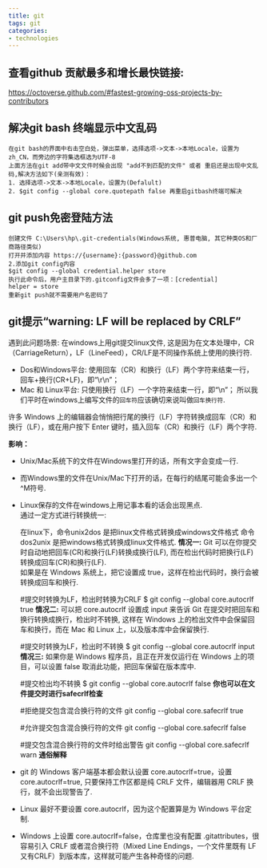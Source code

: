 ```yaml
---
title: git
tags: git
categories:
- technologies
---
```


## 查看github 贡献最多和增长最快链接:
https://octoverse.github.com/#fastest-growing-oss-projects-by-contributors

## 解决git bash 终端显示中文乱码
	在git bash的界面中右击空白处，弹出菜单，选择选项->文本->本地Locale，设置为zh_CN，而旁边的字符集选框选为UTF-8
	上面方法在git add带中文文件时候会出现 "add不到匹配的文件" 或者 重启还是出现中文乱码,解决方法如下(亲测有效)：
	1. 选择选项->文本->本地Locale，设置为(Defalult)
	2. $git config --global core.quotepath false 再重启gitbash终端可解决

## git push免密登陆方法
	创建文件 C:\Users\hp\.git-credentials(Windows系统, 惠普电脑, 其它种类OS和厂商路径类似)
	打开并添加内容 https://{username}:{password}@github.com
	2.添加git config内容
	$git config --global credential.helper store
	执行此命令后，用户主目录下的.gitconfig文件会多了一项：[credential]
	helper = store
	重新git push就不需要用户名密码了

## git提示“warning: LF will be replaced by CRLF”
遇到此问题场景: 在windows上用git提交linux文件, 这是因为在文本处理中，CR（CarriageReturn），LF（LineFeed），CR/LF是不同操作系统上使用的换行符.

 * Dos和Windows平台: 使用回车（CR）和换行（LF）两个字符来结束一行，回车+换行(CR+LF)，即“\r\n”；
 * Mac 和 Linux平台: 只使用换行（LF）一个字符来结束一行，即“\n”；
所以我们平时在windows上编写文件的`回车符`应该确切来说叫做`回车换行符`.

许多 Windows 上的编辑器会悄悄把行尾的换行（LF）字符转换成回车（CR）和换行（LF），或在用户按下 Enter 键时，插入回车（CR）和换行（LF）两个字符.  

**影响：**
 * Unix/Mac系统下的文件在Windows里打开的话，所有文字会变成一行.  
 * 而Windows里的文件在Unix/Mac下打开的话，在每行的结尾可能会多出一个^M符号.  
 * Linux保存的文件在windows上用记事本看的话会出现黑点.  
通过一定方式进行转换统一:

	在linux下，命令unix2dos 是把linux文件格式转换成windows文件格式
	命令dos2unix 是把windows格式转换成linux文件格式.
**情况一:**
Git 可以在你提交时自动地把回车(CR)和换行(LF)转换成换行(LF), 而在检出代码时把换行(LF)转换成回车(CR)和换行(LF).  
如果是在 Windows 系统上，把它设置成 true，这样在检出代码时，换行会被转换成回车和换行.  

	#提交时转换为LF，检出时转换为CRLF
	$ git config --global core.autocrlf true
**情况二:**
可以把 core.autocrlf 设置成 input 来告诉 Git 在提交时把回车和换行转换成换行，检出时不转换, 这样在 Windows 上的检出文件中会保留回车和换行，而在 Mac 和 Linux 上，以及版本库中会保留换行.  

	#提交时转换为LF，检出时不转换
	$ git config --global core.autocrlf input
**情况三:**
如果你是 Windows 程序员，且正在开发仅运行在 Windows 上的项目，可以设置 false 取消此功能，把回车保留在版本库中.  

	#提交检出均不转换
	$ git config --global core.autocrlf false
**你也可以在文件提交时进行safecrlf检查**

	#拒绝提交包含混合换行符的文件
	git config --global core.safecrlf true   
	
	#允许提交包含混合换行符的文件
	git config --global core.safecrlf false   
	
	#提交包含混合换行符的文件时给出警告
	git config --global core.safecrlf warn
**通俗解释**
 * git 的 Windows 客户端基本都会默认设置 core.autocrlf=true，设置core.autocrlf=true, 只要保持工作区都是纯 CRLF 文件，编辑器用 CRLF 换行，就不会出现警告了.  
 * Linux 最好不要设置 core.autocrlf，因为这个配置算是为 Windows 平台定制.  
 * Windows 上设置 core.autocrlf=false，仓库里也没有配置 .gitattributes，很容易引入 CRLF 或者混合换行符（Mixed Line Endings，一个文件里既有 LF 又有CRLF）到版本库，这样就可能产生各种奇怪的问题.  





